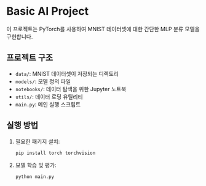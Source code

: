 # Basic AI Project

이 프로젝트는 PyTorch를 사용하여 MNIST 데이터셋에 대한 간단한 MLP 분류 모델을 구현합니다.

## 프로젝트 구조

- `data/`: MNIST 데이터셋이 저장되는 디렉토리
- `models/`: 모델 정의 파일
- `notebooks/`: 데이터 탐색을 위한 Jupyter 노트북
- `utils/`: 데이터 로딩 유틸리티
- `main.py`: 메인 실행 스크립트

## 실행 방법

1. 필요한 패키지 설치:
    ```bash
    pip install torch torchvision
    ```

2. 모델 학습 및 평가:
    ```bash
    python main.py
    ```

